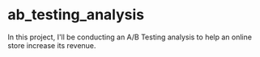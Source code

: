 # ab_testing_analysis

In this project, I'll be conducting an A/B Testing analysis to help an online store increase its revenue.
